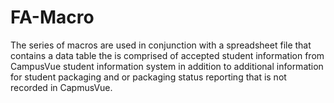 # FA-Macro
The series of macros are used in conjunction with a spreadsheet file that contains a data table the is comprised of accepted student information 
from CampusVue student information system in addition to additional information for student packaging and or packaging status reporting
that is not recorded in CapmusVue.

